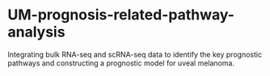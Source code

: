 # UM-prognosis-related-pathway-analysis
Integrating bulk RNA-seq and scRNA-seq data to identify the key prognostic pathways and constructing a prognostic model for uveal melanoma.
